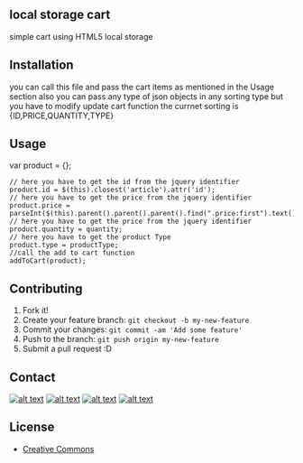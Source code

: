 ## local storage cart
simple cart using HTML5 local storage
## Installation
you can call this file and pass the cart items as mentioned in the Usage section also you can pass any type of json objects in any sorting type but you have to modify update cart function 
the currnet sorting is {ID,PRICE,QUANTITY,TYPE}
## Usage
var product = {};
 
    // here you have to get the id from the jquery identifier
    product.id = $(this).closest('article').attr('id');
    // here you have to get the price from the jquery identifier
    product.price = parseInt($(this).parent().parent().parent().find(".price:first").text());
    // here you have to get the price from the jquery identifier
    product.quantity = quantity;
    // here you have to get the product Type
    product.type = productType;
    //call the add to cart function
    addToCart(product);
## Contributing
1. Fork it!
2. Create your feature branch: `git checkout -b my-new-feature`
3. Commit your changes: `git commit -am 'Add some feature'`
4. Push to the branch: `git push origin my-new-feature`
5. Submit a pull request :D

## Contact
[![alt text][1.1]][1]
[![alt text][2.1]][2]
[![alt text][3.1]][3]
[![alt text][4.1]][4]


[1.1]: http://i.imgur.com/tXSoThF.png (twitter icon with padding)
[2.1]: http://i.imgur.com/P3YfQoD.png (facebook icon with padding)
[3.1]: http://i.imgur.com/4DfAevU.png (linkedin icon with padding)
[4.1]: http://i.imgur.com/0o48UoR.png (github icon with padding)


[1]: https://twitter.com/abdallah_awwad
[2]: https://www.facebook.com/zaxx44a7
[3]: https://www.linkedin.com/in/abdallahelsabeeh
[4]: https://github.com/zaxx44a7


## License

* [Creative Commons ](https://creativecommons.org/licenses/)
